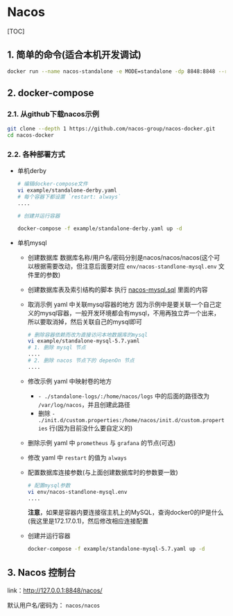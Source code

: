 # Nacos

[TOC]

## 1. 简单的命令(适合本机开发调试)

```sh
docker run --name nacos-standalone -e MODE=standalone -dp 8848:8848 --restart=always nacos/nacos-server:latest
```

## 2. docker-compose

### 2.1. 从github下载nacos示例

```sh
git clone --depth 1 https://github.com/nacos-group/nacos-docker.git
cd nacos-docker
```

### 2.2. 各种部署方式

- 单机derby

  ```sh
  # 编辑docker-compose文件
  vi example/standalone-derby.yaml
  # 每个容器下都设置 `restart: always`
  ....

  # 创建并运行容器

  docker-compose -f example/standalone-derby.yaml up -d
  ```

- 单机mysql
  - 创建数据库
    数据库名称/用户名/密码分别是nacos/nacos/nacos(这个可以根据需要改动，但注意后面要对应 `env/nacos-standlone-mysql.env` 文件里的参数)
  - 创建数据库表及索引结构的脚本
    执行 [nacos-mysql.sql](https://github.com/alibaba/nacos/blob/master/distribution/conf/nacos-mysql.sql) 里面的内容
  - 取消示例 yaml 中关联mysql容器的地方
    因为示例中是要关联一个自己定义的mysql容器，一般开发环境都会有mysql，不用再独立弄一个出来，所以要取消掉，然后关联自己的mysql即可

    ```sh
    # 删除容器依赖而改为直接访问本地数据库的mysql
    vi example/standalone-mysql-5.7.yaml
    # 1. 删除 mysql 节点
    ....
    # 2. 删除 nacos 节点下的 depenOn 节点
    ....
    ```
  
  - 修改示例 yaml 中映射卷的地方
    - `- ./standalone-logs/:/home/nacos/logs` 中的后面的路径改为 `/var/log/nacos`，并且创建此路径
    - 删除 `- ./init.d/custom.properties:/home/nacos/init.d/custom.properties` 行(因为目前没什么要自定义的)  
  - 删除示例 yaml 中 `prometheus` 与 `grafana` 的节点(可选)
  - 修改 yaml 中 `restart` 的值为 `always`
  - 配置数据库连接参数(与上面创建数据库时的参数要一致)

    ```sh
    # 配置mysql参数
    vi env/nacos-standlone-mysql.env
    ....
    ```

    **注意**，如果是容器内要连接宿主机上的MySQL，查询docker0的IP是什么(我这里是172.17.0.1)，然后修改相应连接配置
  - 创建并运行容器
  
    ```sh
    docker-compose -f example/standalone-mysql-5.7.yaml up -d
    ```

## 3. Nacos 控制台

link：<http://127.0.0.1:8848/nacos/>

默认用户名/密码为： `nacos/nacos`
